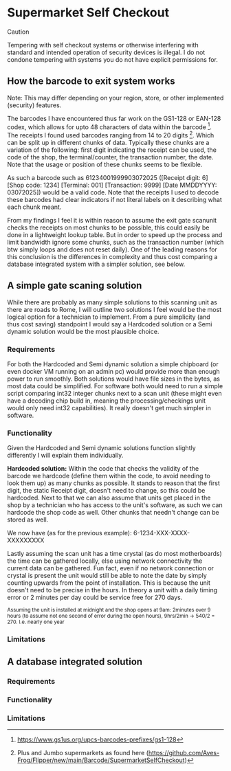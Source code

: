 # Supermarket Self Checkout
> [!CAUTION]
> Tempering with self checkout systems or otherwise interfering with standard and intended operation of security devices is illegal.
> I do not condone tempering with systems you do not have explicit permissions for.

## How the barcode to exit system works
Note: This may differ depending on your region, store, or other implemented (security) features.

The barcodes I have encountered thus far work on the GS1-128 or EAN-128 codex, which allows for upto 48 characters of data within the barcode [^1]. 
The receipts I found used barcodes ranging from 14 to 20 digits [^2].
Which can be split up in different chunks of data.
Typically these chunks are a variation of the following: first digit indicating the receipt can be used, the code of the shop, the terminal/counter, the transaction number, the date.
Note that the usage or position of these chunks seems to be flexible.

As such a barcode such as 61234001999903072025 ([Receipt digit: 6] [Shop code: 1234] [Terminal: 001] [Transaction: 9999] [Date MMDDYYYY: 03072025]) would be a valid code.
Note that the receipts I used to decode these barcodes had clear indicators if not literal labels on it describing what each chunk meant.

From my findings I feel it is within reason to assume the exit gate scanunit checks the receipts on most chunks to be possible, this could easily be done in a lightweight lookup table.
But in order to speed up the process and limit bandwidth ignore some chunks, such as the transaction number (which btw simply loops and does not reset daily).
One of the leading reasons for this conclusion is the differences in complexity and thus cost comparing a database integrated system with a simpler solution, see below.

## A simple gate scaning solution
While there are probably as many simple solutions to this scanning unit as there are roads to Rome, I will outline two solutions I feel would be the most logical option for a technician to implement.
From a pure simplicity (and thus cost saving) standpoint I would say a Hardcoded solution or a Semi dynamic solution would be the most plausible choice.

### Requirements
For both the Hardcoded and Semi dynamic solution a simple chipboard (or even docker VM running on an admin pc) would provide more than enough power to run smoothly.
Both solutions would have file sizes in the bytes, as most data could be simplified.
For software both would need to run a simple script comparing int32 integer chunks next to a scan unit (these might even have a decoding chip build in, meaning the processing/checkings unit would only need int32 capabilities).
It really doesn't get much simpler in software.

### Functionality
Given the Hardcoded and Semi dynamic solutions function slightly differently I will explain them individually.

**Hardcoded solution:**
Within the code that checks the validity of the barcode we hardcode (define them within the code, to avoid needing to look them up) as many chunks as possible.
It stands to reason that the first digit, the static Receipt digit, doesn't need to change, so this could be hardcoded.
Next to that we can also assume that units get placed in the shop by a technician who has access to the unit's software, as such we can hardcode the shop code as well.
Other chunks that needn't change can be stored as well.

We now have (as for the previous example): 6-1234-XXX-XXXX-XXXXXXXXX

Lastly assuming the scan unit has a time crystal (as do most motherboards) the time can be gathered locally, else using network connectivity the current data can be gathered.
Fun fact, even if no network connection or crystal is present the unit would still be able to note the date by simply counting upwards from the point of installation.
This is because the unit doesn't need to be precise in the hours. In theory a unit with a daily timing error or 2 minutes per day could be service free for 270 days. 

<sub>Assuming the unit is installed at midnight and the shop opens at 9am: 2minutes over 9 hours (to assume not one second of error during the open hours), 9hrs/2min -> 540/2 = 270. I.e. nearly one year </sub>

### Limitations

## A database integrated solution

### Requirements

### Functionality

### Limitations

[^1]: https://www.gs1us.org/upcs-barcodes-prefixes/gs1-128
[^2]: Plus and Jumbo supermarkets as found here (https://github.com/Aves-Frog/Flipper/new/main/Barcode/SupermarketSelfCheckout) 
